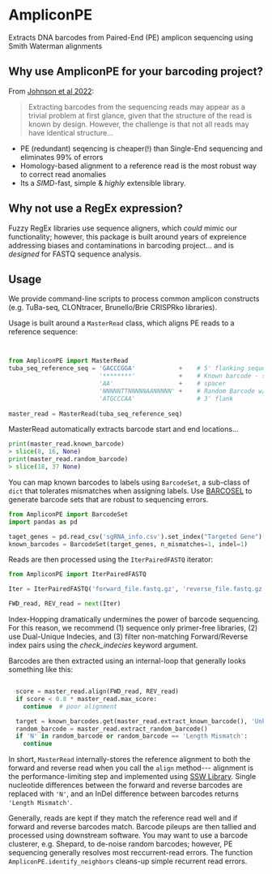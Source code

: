# AmpliconPE
Extracts DNA barcodes from Paired-End (PE) amplicon sequencing using Smith Waterman alignments

## Why use AmpliconPE for your barcoding project?

From [Johnson et al 2022][1]:
> Extracting barcodes from the sequencing reads may appear as a trivial problem at first glance, given that the structure of the read is known by design. 
> However, the challenge is that not all reads may have identical structure...

* PE (redundant) seqencing is cheaper(!) than Single-End sequencing and eliminates 99% of errors
* Homology-based alignment to a reference read is the most robust way to correct read anomalies 
* Its a _SIMD_-fast, simple & _highly_ extensible library.

## Why not use a RegEx expression?

Fuzzy RegEx libraries use sequence aligners, which _could_ mimic our functionality; however,
this package is built around years of expreience addressing biases and contaminations in barcoding project...
and is _designed_ for FASTQ sequence analysis. 

## Usage

We provide command-line scripts to process common amplicon constructs (e.g. TuBa-seq, CLONtracer, Brunello/Brie CRISPRko libraries). 

Usage is built around a `MasterRead` class, which aligns PE reads to a reference sequence:

```python


from AmpliconPE import MasterRead
tuba_seq_reference_seq = 'GACCCGGA'            +    # 5' flanking sequence of double-barcode (8 nts is good)
                         '********'            +    # Known barcode - specified by '*'
                         'AA'                  +    # spacer
                         'NNNNNTTNNNNNAANNNNN' +    # Random Barcode w/ spacers - specified by 'N'
                         'ATGCCCAA'                 # 3' flank
                       
master_read = MasterRead(tuba_seq_reference_seq)
```
MasterRead automatically extracts barcode start and end locations...
```python
print(master_read.known_barcode)
> slice(8, 16, None)
print(master_read.random_barcode)
> slice(18, 37 None)
```
You can map known barcodes to labels using `BarcodeSet`, a sub-class of `dict` that tolerates 
mismatches when assigning labels. Use [BARCOSEL][2] to generate barcode sets that are robust to sequencing errors. 

```python
from AmpliconPE import BarcodeSet
import pandas as pd

taget_genes = pd.read_csv('sgRNA_info.csv').set_index("Targeted Gene")['barcode']
known_barcodes = BarcodeSet(target_genes, n_mismatches=1, indel=1)
```
Reads are then processed using the `IterPairedFASTQ` iterator:

```python
from AmpliconPE import IterPairedFASTQ

Iter = IterPairedFASTQ('forward_file.fastq.gz', 'reverse_file.fastq.gz', check_indecies=True)

FWD_read, REV_read = next(Iter)
```
Index-Hopping dramatically undermines the power of barcode sequencing. For this reason, we recommend 
(1) sequence only primer-free libraries, (2) use Dual-Unique Indecies, and (3) filter non-matching 
Forward/Reverse index pairs using the _check_indecies_ keyword argument. 

Barcodes are then extracted using an internal-loop that generally looks something like this: 

```python

  score = master_read.align(FWD_read, REV_read)
  if score < 0.8 * master_read.max_score:
    continue  # poor alignment

  target = known_barcodes.get(master_read.extract_known_barcode(), 'Unknown Target')
  random_barcode = master_read.extract_random_barcode()
  if 'N' in random_barcode or random_barcode == 'Length Mismatch':
    continue
```

In short, `MasterRead` internally-stores the reference alignment to both the forward and reverse read when you call the `align` method--- alignment 
is the performance-limiting step and implemented using [SSW Library][3]. Single nucleotide differences between the forward and reverse barcodes 
are replaced with `'N'`, and an InDel difference between barcodes returns `'Length Mismatch'`. 

Generally, reads are kept if they match the reference read well and if forward and reverse barcodes match. Barcode pileups are then tallied and 
processed using downstream software. You may want to use a barcode clusterer, e.g. Shepard, to de-noise random barcodes; however, PE sequencing 
generally resolves most reccurrent-read errors. The function `AmpliconPE.identify_neighbors` cleans-up simple recurrent read errors. 

[1]: https://ecoevorxiv.org/t58xw/ "Johnson, M. S., Venkataram, S., & Kryazhimskiy, S. (2022, September 28). Best practices in designing, sequencing and identifying random DNA barcodes."

[2]: https://bmcbioinformatics.biomedcentral.com/articles/10.1186/s12859-018-2262-7 "Somervuo, P., Koskinen, P., Mei, P. et al. BARCOSEL: a tool for selecting an optimal barcode set for high-throughput sequencing. BMC Bioinformatics 19, 257 (2018)."

[3]: https://journals.plos.org/plosone/article?id=10.1371/journal.pone.0082138 "Zhao, Mengyao, et al. SSW library: an SIMD Smith-Waterman C/C++ library for use in genomic applications. PloS one 8.12 (2013): e82138."

[4]: https://www.ncbi.nlm.nih.gov/pmc/articles/PMC3933873/ "Zhang J, Kobert K, Flouri T, Stamatakis A. PEAR: a fast and accurate Illumina Paired-End reAd mergeR. Bioinformatics. 2014 Mar 1;30(5):614-20. doi: 10.1093/bioinformatics/btt593. Epub 2013 Oct 18. PMID: 24142950; PMCID: PMC3933873."
